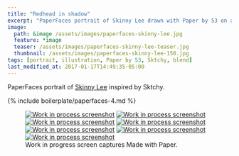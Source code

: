 ```yaml
---
title: "Redhead in shadow"
excerpt: "PaperFaces portrait of Skinny Lee drawn with Paper by 53 on an iPad."
image: 
  path: &image /assets/images/paperfaces-skinny-lee.jpg 
  feature: *image
  teaser: /assets/images/paperfaces-skinny-lee-teaser.jpg
  thumbnail: /assets/images/paperfaces-skinny-lee-150.jpg
tags: [portrait, illustration, Paper by 53, Sktchy, blend]
last_modified_at: 2017-01-17T14:49:35-05:00
---
```


PaperFaces portrait of [Skinny Lee](http://sktchy.com/MfNOoH) inspired by Sktchy.

{% include boilerplate/paperfaces-4.md %}

<figure class="third">
  <a href="/assets/images/paperfaces-skinny-lee-process-1-lg.jpg"><img src="/assets/images/paperfaces-skinny-lee-process-1-600.jpg" alt="Work in process screenshot"></a>
  <a href="/assets/images/paperfaces-skinny-lee-process-2-lg.jpg"><img src="/assets/images/paperfaces-skinny-lee-process-2-600.jpg" alt="Work in process screenshot"></a>
  <a href="/assets/images/paperfaces-skinny-lee-process-3-lg.jpg"><img src="/assets/images/paperfaces-skinny-lee-process-3-600.jpg" alt="Work in process screenshot"></a>
  <a href="/assets/images/paperfaces-skinny-lee-process-4-lg.jpg"><img src="/assets/images/paperfaces-skinny-lee-process-4-600.jpg" alt="Work in process screenshot"></a>
  <a href="/assets/images/paperfaces-skinny-lee-process-5-lg.jpg"><img src="/assets/images/paperfaces-skinny-lee-process-5-600.jpg" alt="Work in process screenshot"></a>
  <a href="/assets/images/paperfaces-skinny-lee-process-6-lg.jpg"><img src="/assets/images/paperfaces-skinny-lee-process-6-600.jpg" alt="Work in process screenshot"></a>
  <a href="/assets/images/paperfaces-skinny-lee-process-7-lg.jpg"><img src="/assets/images/paperfaces-skinny-lee-process-7-600.jpg" alt="Work in process screenshot"></a>
  <figcaption>Work in progress screen captures Made with Paper.</figcaption>
</figure>
